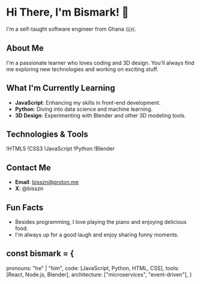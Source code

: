 # Hi There, I'm Bismark! 👋

I'm a self-taught software engineer from Ghana 🇬🇭.

## About Me
I'm a passionate learner who loves coding and 3D design. You'll always find me exploring new technologies and working on exciting stuff.

## What I'm Currently Learning
- **JavaScript**: Enhancing my skills in front-end development.
- **Python**: Diving into data science and machine learning.
- **3D Design**: Experimenting with Blender and other 3D modeling tools.

## Technologies & Tools
!HTML5
!CSS3
!JavaScript
!Python
!Blender

## Contact Me
- **Email**: bisszn@proton.me
- **X**: @bisszn

## Fun Facts
- Besides programming, I love playing the piano and enjoying delicious food.
- I'm always up for a good laugh and enjoy sharing funny moments.

## const bismark = {
  pronouns: "he" | "him",
  code: [JavaScript, Python, HTML, CSS],
  tools: [React, Node.js, Blender],
  architecture: ["microservices", "event-driven"],
}

